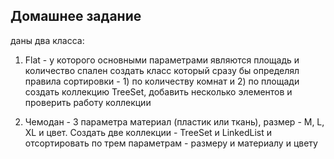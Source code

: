 ## Домашнее задание

даны два класса:
1) Flat - у которого основными параметрами являются площадь и количество спален
   создать класс который сразу бы определял правила сортировки - 1) по количеству комнат и 2) по площади
   создать коллекцию TreeSet, добавить несколько элементов и проверить работу коллекции

2) Чемодан - 3 параметра материал (пластик или ткань), размер - M, L, XL и цвет.
   Создать две коллекции - TreeSet и LinkedList и отсортировать по трем параметрам - размеру и материалу и цвету